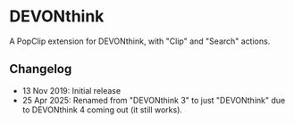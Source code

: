 # DEVONthink

A PopClip extension for DEVONthink, with "Clip" and "Search" actions.

## Changelog

- 13 Nov 2019: Initial release
- 25 Apr 2025: Renamed from "DEVONthink 3" to just "DEVONthink" due to
  DEVONthink 4 coming out (it still works).
